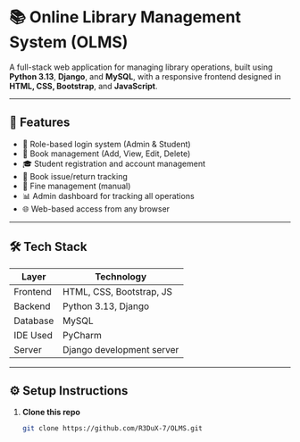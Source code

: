 # 📚 Online Library Management System (OLMS)

A full-stack web application for managing library operations, built using **Python 3.13**, **Django**, and **MySQL**, with a responsive frontend designed in **HTML, CSS, Bootstrap**, and **JavaScript**.

---

## 🚀 Features

- 🔐 Role-based login system (Admin & Student)
- 📕 Book management (Add, View, Edit, Delete)
- 🎓 Student registration and account management
- 📗 Book issue/return tracking
- 🧾 Fine management (manual)
- 📊 Admin dashboard for tracking all operations
- 🌐 Web-based access from any browser

---

## 🛠️ Tech Stack

| Layer      | Technology                |
|------------|---------------------------|
| Frontend   | HTML, CSS, Bootstrap, JS  |
| Backend    | Python 3.13, Django       |
| Database   | MySQL                     |
| IDE Used   | PyCharm                   |
| Server     | Django development server |

---

## ⚙️ Setup Instructions

1. **Clone this repo**
   ```bash
   git clone https://github.com/R3DuX-7/OLMS.git
